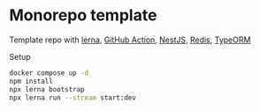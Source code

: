 # Monorepo template

Template repo with [lerna](https://github.com/lerna/lerna), [GitHub Action](https://docs.github.com/en/actions), 
[NestJS](https://nestjs.com/), [Redis](https://redis.io/), [TypeORM](https://typeorm.io/#/)

Setup

```sh
docker compose up -d
npm install
npx lerna bootstrap
npx lerna run --stream start:dev
```
